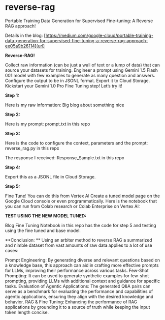 # reverse-rag

Portable Training Data Generation for Supervised Fine-tuning: A Reverse RAG approach!

Details in the blog: [https://medium.com/google-cloud/portable-training-data-generation-for-supervised-fine-tuning-a-reverse-rag-approach-ee05a9b26114](url)

**Reverse-RAG!**

Collect raw information (can be just a wall of text or a lump of data) that can source your datasets for training.
Engineer a prompt using Gemini 1.5 Flash 001 model with few examples to generate as many question and answers.
Configure the output to be in JSONL format.
Export it to Cloud Storage.
Kickstart your Gemini 1.0 Pro Fine Tuning step!
Let’s try it!

**Step 1:**

Here is my raw information: Big blog about something nice

**Step 2:**

Here is my prompt: prompt.txt in this repo

**Step 3:**

Here is the code to configure the context, parameters and the prompt: reverse_rag.py in this repo

The response I received: Response_Sample.txt in this repo

**Step 4:**

Export this as a JSONL file in Cloud Storage.

**Step 5:**

Fine Tune! You can do this from Vertex AI Create a tuned model page on the Google Cloud console or even programmatically. Here is the notebook that you can run from Colab research or Colab Enterprise on Vertex AI:

**TEST USING THE NEW MODEL TUNED:**

Blog Fine Tuning Notebook in this repo has the code for step 5 and testing using the fine tuned and base model.

**Conclusion:
**
Using an arbiter method to reverse RAG a summarized and nimble dataset from vast amounts of raw data applies to a lot of use cases:

Prompt Engineering: By generating diverse and relevant questions based on a knowledge base, this approach can aid in crafting more effective prompts for LLMs, improving their performance across various tasks.
Few-Shot Prompting: It can be used to generate synthetic examples for few-shot prompting, providing LLMs with additional context and guidance for specific tasks.
Evaluation of Agentic Applications: The generated Q&A pairs can serve as a benchmark for evaluating the performance and capabilities of agentic applications, ensuring they align with the desired knowledge and behavior.
RAG & Fine Tuning: Enhancing the performance of RAG applications by grounding it to a source of truth while keeping the input token length concise.

